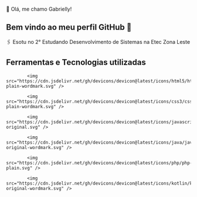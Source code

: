  💙 Olá, me chamo Gabrielly! 
## Bem vindo ao meu perfil GitHub 👋

🖇️ Esotu no 2° Estudando Desenvolvimento de Sistemas na Etec Zona Leste

## Ferramentas e Tecnologias utilizadas


            <img src="https://cdn.jsdelivr.net/gh/devicons/devicon@latest/icons/html5/html5-plain-wordmark.svg" />
          
            <img src="https://cdn.jsdelivr.net/gh/devicons/devicon@latest/icons/css3/css3-plain-wordmark.svg" />
            
            <img src="https://cdn.jsdelivr.net/gh/devicons/devicon@latest/icons/javascript/javascript-original.svg" />
          
            <img src="https://cdn.jsdelivr.net/gh/devicons/devicon@latest/icons/java/java-original-wordmark.svg" />

            <img src="https://cdn.jsdelivr.net/gh/devicons/devicon@latest/icons/php/php-plain.svg" />
          
            <img src="https://cdn.jsdelivr.net/gh/devicons/devicon@latest/icons/kotlin/kotlin-original-wordmark.svg" />
          

